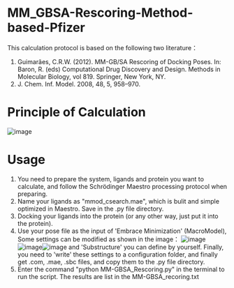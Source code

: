 # MM_GBSA-Rescoring-Method-based-Pfizer
This calculation protocol is based on the following two literature：
1. Guimarães, C.R.W. (2012). MM-GB/SA Rescoring of Docking Poses. In: Baron, R. (eds) Computational Drug Discovery and Design. Methods in Molecular Biology, vol 819. Springer, New York, NY.
2. J. Chem. Inf. Model. 2008, 48, 5, 958–970.
# Principle of Calculation
![image](https://github.com/lijunFFF0513/MM_GBSA-Rescoring-Method-based-Pfizer/assets/109940009/8bc822c7-3bfc-4c9c-b698-d460d92a410b)
# Usage
1. You need to prepare the system, ligands and protein you want to calculate, and follow the Schrödinger Maestro processing protocol when preparing.
2. Name your ligands as "mmod_csearch.mae", which is bulit and simple optimized in Maestro. Save in the .py file directory.
3. Docking your ligands into the protein (or any other way, just put it into the protein).
4. Use your pose file as the input of 'Embrace Minimization' (MacroModel), Some settings can be modified as shown in the image：
![image](https://github.com/lijunFFF0513/MM_GBSA-Rescoring-Method-based-Pfizer/assets/109940009/2d4c4779-7ec0-4b91-8cb7-5e1e4d716eb9)![image](https://github.com/lijunFFF0513/MM_GBSA-Rescoring-Method-based-Pfizer/assets/109940009/94981659-4b90-406e-bfea-1d31e1f3ba4c)![image](https://github.com/lijunFFF0513/MM_GBSA-Rescoring-Method-based-Pfizer/assets/109940009/461a52b4-b972-430e-8010-ff936c8c01da)
   and 'Substructure' you can define by yourself. Finally, you need to 'write' these settings to a configuration folder, and finally get .com, .mae, .sbc files, and copy them to the .py file directory.
5. Enter the command "python MM-GBSA_Rescoring.py" in the terminal to run the script. The results are list in the MM-GBSA_recoring.txt
